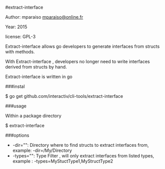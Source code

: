 #extract-interface
	
Author:  mparaiso <mparaiso@online.fr>

Year: 2015

license: GPL-3

Extract-interface allows go developers to generate interfaces from structs with methods. 

With Extract-interface , developers no longer need to write interfaces derived from structs by hand.

Extract-interface is written in go

###instal

$ go get github.com/interactiv/cli-tools/extract-interface

###usage

Within a package directory

$ extract-interface

###options

- -dir="": Directory where to find structs to extract interfaces from,
        example: -dir=/My/Directory
- -types="":
        Type Filter , will only extract interfaces from listed types,
        example : -types=MyStuctType1,MyStructType2
